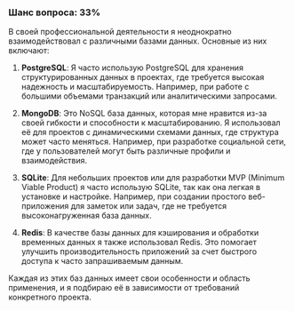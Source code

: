 ### Шанс вопроса: 33%

В своей профессиональной деятельности я неоднократно взаимодействовал с различными базами данных. Основные из них включают:

1. **PostgreSQL**: Я часто использую PostgreSQL для хранения структурированных данных в проектах, где требуется высокая надежность и масштабируемость. Например, при работе с большими объемами транзакций или аналитическими запросами.

2. **MongoDB**: Это NoSQL база данных, которая мне нравится из-за своей гибкости и способности к масштабированию. Я использовал её для проектов с динамическими схемами данных, где структура может часто меняться. Например, при разработке социальной сети, где у пользователей могут быть различные профили и взаимодействия.

3. **SQLite**: Для небольших проектов или для разработки MVP (Minimum Viable Product) я часто использую SQLite, так как она легкая в установке и настройке. Например, при создании простого веб-приложения для заметок или задач, где не требуется высоконагруженная база данных.

4. **Redis**: В качестве базы данных для кэширования и обработки временных данных я также использовал Redis. Это помогает улучшить производительность приложений за счет быстрого доступа к часто запрашиваемым данным.

Каждая из этих баз данных имеет свои особенности и область применения, и я подбираю её в зависимости от требований конкретного проекта.